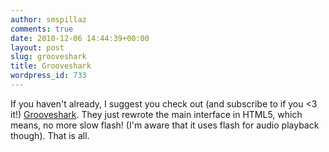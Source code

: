 ```yaml
---
author: smspillaz
comments: true
date: 2010-12-06 14:44:39+00:00
layout: post
slug: grooveshark
title: Grooveshark
wordpress_id: 733
---
```


If you haven't already, I suggest you check out (and subscribe to if you <3 it!) [Grooveshark](grooveshark.com). They just rewrote the main interface in HTML5, which means, no more slow flash! (I'm aware that it uses flash for audio playback though). That is all.
